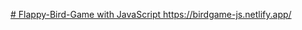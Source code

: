 [# Flappy-Bird-Game with JavaScript
](https://birdgame-js.netlify.app/)https://birdgame-js.netlify.app/
